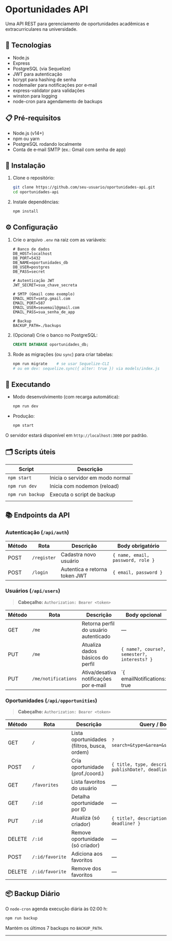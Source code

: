 # Oportunidades API

Uma API REST para gerenciamento de oportunidades acadêmicas e extracurriculares na universidade.

## 🚀 Tecnologias

- Node.js
- Express
- PostgreSQL (via Sequelize)
- JWT para autenticação
- bcrypt para hashing de senha
- nodemailer para notificações por e‑mail
- express-validator para validações
- winston para logging
- node-cron para agendamento de backups

## 📋 Pré-requisitos

- Node.js (v14+)
- npm ou yarn
- PostgreSQL rodando localmente
- Conta de e‑mail SMTP (ex.: Gmail com senha de app)

## 🔧 Instalação

1. Clone o repositório:

   ```bash
   git clone https://github.com/seu-usuario/oportunidades-api.git
   cd oportunidades-api
   ```

2. Instale dependências:

   ```bash
   npm install
   ```

## ⚙️ Configuração

1. Crie o arquivo `.env` na raiz com as variáveis:

   ```dotenv
   # Banco de dados
   DB_HOST=localhost
   DB_PORT=5432
   DB_NAME=oportunidades_db
   DB_USER=postgres
   DB_PASS=secret

   # Autenticação JWT
   JWT_SECRET=sua_chave_secreta

   # SMTP (Gmail como exemplo)
   EMAIL_HOST=smtp.gmail.com
   EMAIL_PORT=587
   EMAIL_USER=seuemail@gmail.com
   EMAIL_PASS=sua_senha_de_app

   # Backup
   BACKUP_PATH=./backups
   ```

2. (Opcional) Crie o banco no PostgreSQL:

   ```sql
   CREATE DATABASE oportunidades_db;
   ```

3. Rode as migrações (ou `sync`) para criar tabelas:

   ```bash
   npm run migrate    # se usar Sequelize-CLI
   # ou em dev: sequelize.sync({ alter: true }) via models/index.js
   ```

## 🚀 Executando

- Modo desenvolvimento (com recarga automática):

  ```bash
  npm run dev
  ```

- Produção:

  ```bash
  npm start
  ```

O servidor estará disponível em `http://localhost:3000` por padrão.

## 🗂️ Scripts úteis

| Script           | Descrição                        |
| ---------------- | -------------------------------- |
| `npm start`      | Inicia o servidor em modo normal |
| `npm run dev`    | Inicia com nodemon (reload)      |
| `npm run backup` | Executa o script de backup       |
|                  |                                  |

## 📚 Endpoints da API

### Autenticação (`/api/auth`)

| Método | Rota        | Descrição                     | Body obrigatório                  |
| ------ | ----------- | ----------------------------- | --------------------------------- |
| POST   | `/register` | Cadastra novo usuário         | `{ name, email, password, role }` |
| POST   | `/login`    | Autentica e retorna token JWT | `{ email, password }`             |

### Usuários (`/api/users`)

> **Cabeçalho:** `Authorization: Bearer <token>`

| Método | Rota                | Descrição                              | Body opcional                               |            |
| ------ | ------------------- | -------------------------------------- | ------------------------------------------- | ---------- |
| GET    | `/me`               | Retorna perfil do usuário autenticado  | —                                           |            |
| PUT    | `/me`               | Atualiza dados básicos do perfil       | `{ name?, course?, semester?, interests? }` |            |
| PUT    | `/me/notifications` | Ativa/desativa notificações por e‑mail | \`{ emailNotifications: true                |  false }\` |

### Oportunidades (`/api/opportunities`)

> **Cabeçalho:** `Authorization: Bearer <token>`

| Método | Rota            | Descrição                                   | Query / Body                                                  |
| ------ | --------------- | ------------------------------------------- | ------------------------------------------------------------- |
| GET    | `/`             | Lista oportunidades (filtros, busca, ordem) | `?search=&type=&area=&sort=field_dir`                         |
| POST   | `/`             | Cria oportunidade (prof./coord.)            | `{ title, type, description, area, publishDate?, deadline? }` |
| GET    | `/favorites`    | Lista favoritos do usuário                  | —                                                             |
| GET    | `/:id`          | Detalha oportunidade por ID                 | —                                                             |
| PUT    | `/:id`          | Atualiza (só criador)                       | `{ title?, description?, area?, deadline? }`                  |
| DELETE | `/:id`          | Remove oportunidade (só criador)            | —                                                             |
| POST   | `/:id/favorite` | Adiciona aos favoritos                      | —                                                             |
| DELETE | `/:id/favorite` | Remove dos favoritos                        | —                                                             |

## 📦 Backup Diário

O `node-cron` agenda execução diária às 02:00 h:

```bash
npm run backup
```

Mantém os últimos 7 backups no `BACKUP_PATH`.

---


